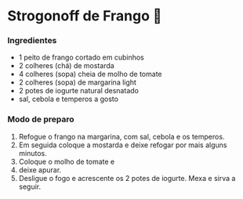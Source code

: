 # Strogonoff de Frango :chicken:

### Ingredientes

- 1 peito de frango cortado em cubinhos
- 2 colheres (chá) de mostarda
- 4 colheres (sopa) cheia de molho de tomate
- 2 colheres (sopa) de margarina light
- 2 potes de iogurte natural desnatado
- sal, cebola e temperos a gosto



### Modo de preparo

1. Refogue o frango na margarina, com sal, cebola e os temperos.
2. Em seguida coloque a mostarda e deixe refogar por mais alguns minutos.
3. Coloque o molho de tomate e
4. deixe apurar.
5. Desligue o fogo e acrescente os 2 potes de iogurte. Mexa e sirva a seguir.

